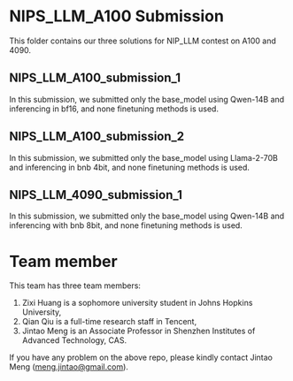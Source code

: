 # NIPS_LLM_A100 Submission 
This folder contains our three solutions for NIP_LLM contest on A100 and 4090. 


## NIPS_LLM_A100_submission_1
In this submission, we submitted only the base_model using Qwen-14B and inferencing in bf16, and none finetuning methods is used. 
## NIPS_LLM_A100_submission_2
In this submission, we submitted only the base_model using Llama-2-70B and inferencing in bnb 4bit, and none finetuning methods is used. 


## NIPS_LLM_4090_submission_1
In this submission, we submitted only the base_model using Qwen-14B and inferencing with bnb 8bit, and none finetuning methods is used. 


# Team member
This team has three team members:
  1. Zixi Huang is a sophomore university student in Johns Hopkins University,
  2. Qian Qiu is a full-time research staff in Tencent,
  3. Jintao Meng is an Associate Professor in Shenzhen Institutes of Advanced Technology, CAS.

If you have any problem on the above repo, please kindly contact Jintao Meng (meng.jintao@gmail.com). 

